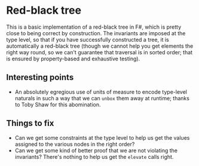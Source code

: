 # Red-black tree

This is a basic implementation of a red-black tree in F#, which is pretty close to being correct by construction.
The invariants are imposed at the type level, so that if you have successfully constructed a tree, it is automatically a red-black tree (though we cannot help you get elements the right way round, so we can't guarantee that traversal is in sorted order; that is ensured by property-based and exhaustive testing).

## Interesting points

* An absolutely egregious use of units of measure to encode type-level naturals in such a way that we can `unbox` them away at runtime; thanks to Toby Shaw for this abomination.

## Things to fix

* Can we get some constraints at the type level to help us get the values assigned to the various nodes in the right order?
* Can we get some kind of better proof that we are not violating the invariants? There's nothing to help us get the `elevate` calls right.
